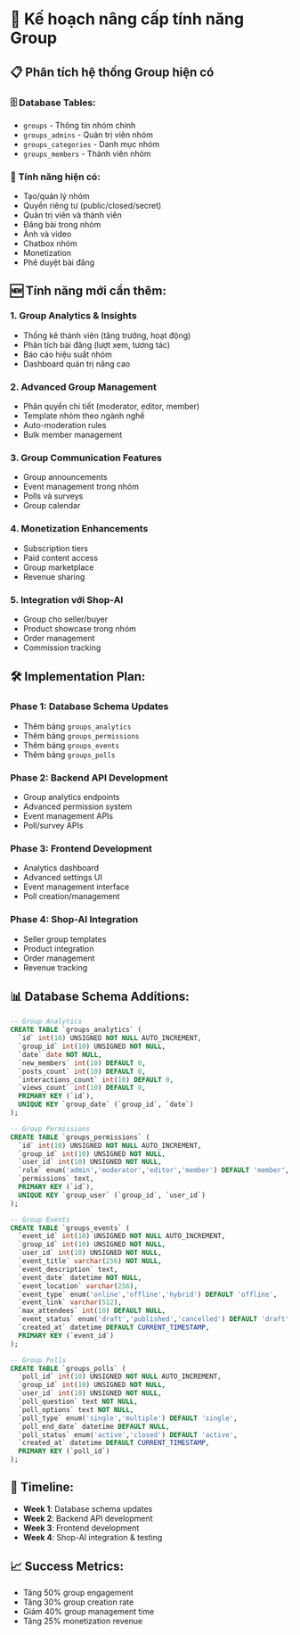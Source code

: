 # 🚀 Kế hoạch nâng cấp tính năng Group

## 📋 Phân tích hệ thống Group hiện có

### 🗄️ **Database Tables:**
- `groups` - Thông tin nhóm chính
- `groups_admins` - Quản trị viên nhóm  
- `groups_categories` - Danh mục nhóm
- `groups_members` - Thành viên nhóm

### 🎯 **Tính năng hiện có:**
- Tạo/quản lý nhóm
- Quyền riêng tư (public/closed/secret)
- Quản trị viên và thành viên
- Đăng bài trong nhóm
- Ảnh và video
- Chatbox nhóm
- Monetization
- Phê duyệt bài đăng

## 🆕 **Tính năng mới cần thêm:**

### 1. **Group Analytics & Insights**
- Thống kê thành viên (tăng trưởng, hoạt động)
- Phân tích bài đăng (lượt xem, tương tác)
- Báo cáo hiệu suất nhóm
- Dashboard quản trị nâng cao

### 2. **Advanced Group Management**
- Phân quyền chi tiết (moderator, editor, member)
- Template nhóm theo ngành nghề
- Auto-moderation rules
- Bulk member management

### 3. **Group Communication Features**
- Group announcements
- Event management trong nhóm
- Polls và surveys
- Group calendar

### 4. **Monetization Enhancements**
- Subscription tiers
- Paid content access
- Group marketplace
- Revenue sharing

### 5. **Integration với Shop-AI**
- Group cho seller/buyer
- Product showcase trong nhóm
- Order management
- Commission tracking

## 🛠️ **Implementation Plan:**

### Phase 1: Database Schema Updates
- Thêm bảng `groups_analytics`
- Thêm bảng `groups_permissions`
- Thêm bảng `groups_events`
- Thêm bảng `groups_polls`

### Phase 2: Backend API Development
- Group analytics endpoints
- Advanced permission system
- Event management APIs
- Poll/survey APIs

### Phase 3: Frontend Development
- Analytics dashboard
- Advanced settings UI
- Event management interface
- Poll creation/management

### Phase 4: Shop-AI Integration
- Seller group templates
- Product integration
- Order management
- Revenue tracking

## 📊 **Database Schema Additions:**

```sql
-- Group Analytics
CREATE TABLE `groups_analytics` (
  `id` int(10) UNSIGNED NOT NULL AUTO_INCREMENT,
  `group_id` int(10) UNSIGNED NOT NULL,
  `date` date NOT NULL,
  `new_members` int(10) DEFAULT 0,
  `posts_count` int(10) DEFAULT 0,
  `interactions_count` int(10) DEFAULT 0,
  `views_count` int(10) DEFAULT 0,
  PRIMARY KEY (`id`),
  UNIQUE KEY `group_date` (`group_id`, `date`)
);

-- Group Permissions
CREATE TABLE `groups_permissions` (
  `id` int(10) UNSIGNED NOT NULL AUTO_INCREMENT,
  `group_id` int(10) UNSIGNED NOT NULL,
  `user_id` int(10) UNSIGNED NOT NULL,
  `role` enum('admin','moderator','editor','member') DEFAULT 'member',
  `permissions` text,
  PRIMARY KEY (`id`),
  UNIQUE KEY `group_user` (`group_id`, `user_id`)
);

-- Group Events
CREATE TABLE `groups_events` (
  `event_id` int(10) UNSIGNED NOT NULL AUTO_INCREMENT,
  `group_id` int(10) UNSIGNED NOT NULL,
  `user_id` int(10) UNSIGNED NOT NULL,
  `event_title` varchar(256) NOT NULL,
  `event_description` text,
  `event_date` datetime NOT NULL,
  `event_location` varchar(256),
  `event_type` enum('online','offline','hybrid') DEFAULT 'offline',
  `event_link` varchar(512),
  `max_attendees` int(10) DEFAULT NULL,
  `event_status` enum('draft','published','cancelled') DEFAULT 'draft',
  `created_at` datetime DEFAULT CURRENT_TIMESTAMP,
  PRIMARY KEY (`event_id`)
);

-- Group Polls
CREATE TABLE `groups_polls` (
  `poll_id` int(10) UNSIGNED NOT NULL AUTO_INCREMENT,
  `group_id` int(10) UNSIGNED NOT NULL,
  `user_id` int(10) UNSIGNED NOT NULL,
  `poll_question` text NOT NULL,
  `poll_options` text NOT NULL,
  `poll_type` enum('single','multiple') DEFAULT 'single',
  `poll_end_date` datetime DEFAULT NULL,
  `poll_status` enum('active','closed') DEFAULT 'active',
  `created_at` datetime DEFAULT CURRENT_TIMESTAMP,
  PRIMARY KEY (`poll_id`)
);
```

## 🎯 **Timeline:**
- **Week 1**: Database schema updates
- **Week 2**: Backend API development
- **Week 3**: Frontend development
- **Week 4**: Shop-AI integration & testing

## 📈 **Success Metrics:**
- Tăng 50% group engagement
- Tăng 30% group creation rate
- Giảm 40% group management time
- Tăng 25% monetization revenue
